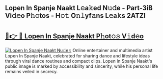 ## Lopen In Spanje Naakt L𝚎a𝚔ed N𝚞𝚍e - Part-3iB Vi𝚍𝚎o P𝚑𝚘tos - H𝚘𝚝 O𝚗𝚕yf𝚊ns L𝚎a𝚔s 2ATZl

# <h2><a href="http://kfdwaa8.oniu.top/?m=Lopen+In+Spanje+Naakt">🔗👉 🔴 Lopen In Spanje Naakt P𝚑ot𝚘𝚜 V𝚒d𝚎o</a></h2>

[![Lopen In Spanje Naakt Nu𝚍e𝚜](https://i.imgur.com/0qMVB7G.gif)](http://kfdwaa8.oniu.top/?m=Lopen+In+Spanje+Naakt)
Online entertainer and multimedia artist Lopen In Spanje Naakt, celebrated for sharing dance and lifestyle ideas through viral dance routines and compact clips. Lopen In Spanje Naakt's public image is marked by accessibility and sincerity, while his personal life remains veiled in secrecy.  
